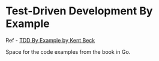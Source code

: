 # Test-Driven Development By Example #

Ref - [TDD By Example by Kent Beck](https://www.oreilly.com/library/view/test-driven-development/0321146530/)

Space for the code examples from the book in Go.